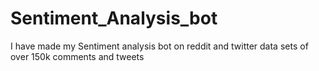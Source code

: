 # Sentiment_Analysis_bot
I have made my Sentiment analysis bot on reddit and twitter data sets of over 150k comments and tweets
